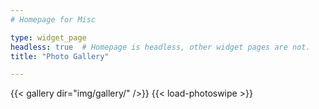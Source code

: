```yaml
---
# Homepage for Misc

type: widget_page
headless: true  # Homepage is headless, other widget pages are not.
title: "Photo Gallery"

---
```


{{< gallery dir="img/gallery/" />}} {{< load-photoswipe >}}
